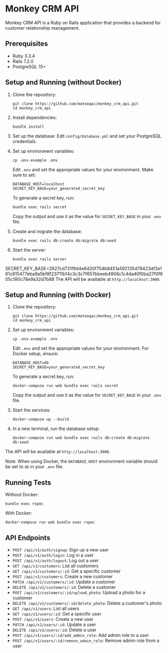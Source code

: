 # Monkey CRM API

Monkey CRM API is a Ruby on Rails application that provides a backend for customer relationship management.

## Prerequisites

- Ruby 3.3.4
- Rails 7.2.0
- PostgreSQL 15+

## Setup and Running (without Docker)

1. Clone the repository:
   ```
   git clone https://github.com/mateoqac/monkey_crm_api.git
   cd monkey_crm_api
   ```

2. Install dependencies:
   ```
   bundle install
   ```

3. Set up the database:
   Edit `config/database.yml` and set your PostgreSQL credentials.

4. Set up environment variables:
   ```
   cp .env.example .env
   ```
   Edit `.env` and set the appropriate values for your environment. Make sure to set:
   ```
   DATABASE_HOST=localhost
   SECRET_KEY_BASE=your_generated_secret_key
   ```
   To generate a secret key, run:
   ```
   bundle exec rails secret
   ```
   Copy the output and use it as the value for `SECRET_KEY_BASE` in your `.env` file.

5. Create and migrate the database:
   ```
   bundle exec rails db:create db:migrate db:seed
   ```

6. Start the server:
   ```
   bundle exec rails server
   ```
SECRET_KEY_BASE=2627cd731f9d4e6d30f754b8451a592135d78423df3e161c815477eba9a5bf8f23711b14c3c3c7f657bbeeb4906c1c4da40f0ba27f0f605c180c78e9a32d7b88
The API will be available at `http://localhost:3000`.

## Setup and Running (with Docker)

1. Clone the repository:
   ```
   git clone https://github.com/mateoqac/monkey_crm_api.git
   cd monkey_crm_api
   ```

2. Set up environment variables:
   ```
   cp .env.example .env
   ```
   Edit `.env` and set the appropriate values for your environment. For Docker setup, ensure:
   ```
   DATABASE_HOST=db
   SECRET_KEY_BASE=your_generated_secret_key
   ```
   To generate a secret key, run:
   ```
   docker-compose run web bundle exec rails secret
   ```
   Copy the output and use it as the value for `SECRET_KEY_BASE` in your `.env` file.


3. Start the services:
   ```
   docker-compose up --build
   ```

4. In a new terminal, run the database setup:
   ```
   docker-compose run web bundle exec rails db:create db:migrate db:seed
   ```

The API will be available at `http://localhost:3000`.

Note: When using Docker, the `DATABASE_HOST` environment variable should be set to `db` in your `.env` file.

## Running Tests

Without Docker:
```
bundle exec rspec
```

With Docker:
```
docker-compose run web bundle exec rspec
```

## API Endpoints

- `POST /api/v1/auth/signup`: Sign up a new user
- `POST /api/v1/auth/login`: Log in a user
- `POST /api/v1/auth/logout`: Log out a user
- `GET /api/v1/customers`: List all customers
- `GET /api/v1/customers/:id`: Get a specific customer
- `POST /api/v1/customers`: Create a new customer
- `PATCH /api/v1/customers/:id`: Update a customer
- `DELETE /api/v1/customers/:id`: Delete a customer
- `POST /api/v1/customers/:id/upload_photo`: Upload a photo for a customer
- `DELETE /api/v1/customers/:id/delete_photo`: Delete a customer's photo
- `GET /api/v1/users`: List all users
- `GET /api/v1/users/:id`: Get a specific user
- `POST /api/v1/users`: Create a new user
- `PATCH /api/v1/users/:id`: Update a user
- `DELETE /api/v1/users/:id`: Delete a user
- `POST /api/v1/users/:id/add_admin_role`: Add admin role to a user
- `POST /api/v1/users/:id/remove_admin_role`: Remove admin role from a user
